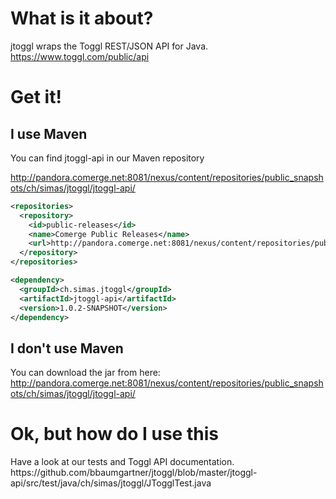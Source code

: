 <h1>What is it about?</h1>

jtoggl wraps the Toggl REST/JSON API for Java. 
https://www.toggl.com/public/api

<h1>Get it!</h1>

<h2>I use Maven</h2>
You can find jtoggl-api in our Maven repository

http://pandora.comerge.net:8081/nexus/content/repositories/public_snapshots/ch/simas/jtoggl/jtoggl-api/

```XML
<repositories>
  <repository>
    <id>public-releases</id>
    <name>Comerge Public Releases</name>
    <url>http://pandora.comerge.net:8081/nexus/content/repositories/public_snapshots/</url>
  </repository>
</repositories>

<dependency>
  <groupId>ch.simas.jtoggl</groupId>
  <artifactId>jtoggl-api</artifactId>
  <version>1.0.2-SNAPSHOT</version>
</dependency>
```

<h2>I don't use Maven</h2>

You can download the jar from here: http://pandora.comerge.net:8081/nexus/content/repositories/public_snapshots/ch/simas/jtoggl/jtoggl-api/

<h1>Ok, but how do I use this</h1>
Have a look at our tests and Toggl API documentation. https://github.com/bbaumgartner/jtoggl/blob/master/jtoggl-api/src/test/java/ch/simas/jtoggl/JTogglTest.java
